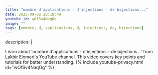 ```yaml
---
title: "nombre d'applications - d'injections - de bijections..."
date: 2025-09-02 20:18:49 
youtube_id: wOfSv4NaqOg
image: ""
tags: [nombre, d, applications, d, injections, de, bijections]
---
```

description: |
  
  Learn about 'nombre d'applications - d'injections - de bijections...' from Lakbir Elomari's YouTube channel. This video covers key points and tutorials for better understanding.
{% include youtube-privacy.html id="wOfSv4NaqOg" %}
